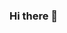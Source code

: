 ### Hi there 👋

<!--
**Wakerrd/Wakerrd** is a ✨ _special_ ✨ repository because its `README.md` (this file) appears on your GitHub profile.

Here are some ideas to get you started:

- 🔭 I’m currently working on Shenzhen
- 🌱 I’m currently learning ...
- 👯 I’m looking to collaborate on ...
- 🤔 I’m looking for help with ...
- 💬 Ask me about python,java,c++
- 📫 How to reach me: ziyichen6666@gmail.com
- 😄 Pronouns: ...
- ⚡ Fun fact: ...
-->
